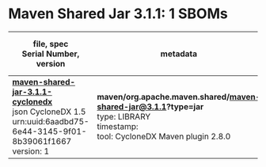Maven Shared Jar 3.1.1: 1 SBOMs
=======

| file, spec<br>Serial Number, version| metadata | components<br>by type<br>- libs purl types |
| ----------------------------------- | -------- | ------------------------------------------ |
| **[maven-shared-jar-3.1.1-cyclonedx](maven/org.apache.maven.shared/maven-shared-jar/3.1.1/maven-shared-jar-3.1.1-cyclonedx.json)**<br>json CycloneDX 1.5<br>urn:uuid:6aadbd75-6e44-3145-9f01-8b39061f1667<br>version: 1 | **maven/org.apache.maven.shared/maven-shared-jar@3.1.1?type=jar**<br>type: LIBRARY<br>timestamp: <br>tool: CycloneDX Maven plugin 2.8.0 | 10<br>`library`: 10 <br>- `maven`: 10  |
